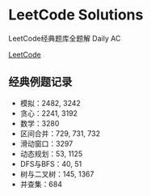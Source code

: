 # LeetCode Solutions

LeetCode经典题库全题解 Daily AC

<a href="https://leetcode.cn/problemset/">LeetCode</a>


## 经典例题记录

* 模拟：2482, 3242
* 贪心：2241, 3192
* 数学：3280
* 区间合并：729, 731, 732
* 滑动窗口：3297
* 动态规划：53, 1125
* DFS与BFS：40, 51
* 树与二叉树：145, 1367
* 并查集：684

